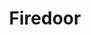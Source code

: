 ---
title:  "Firedoor"
address: "23-33 Mary Street, Surry Hills, NSW 2010"
voucher_link: "https://www.firedoor.com.au/gift-vouchers/"
image: "https://www.firedoor.com.au/wp-content/uploads/2018/11/Firedoor-Hero-5-Homepage.jpg"
---